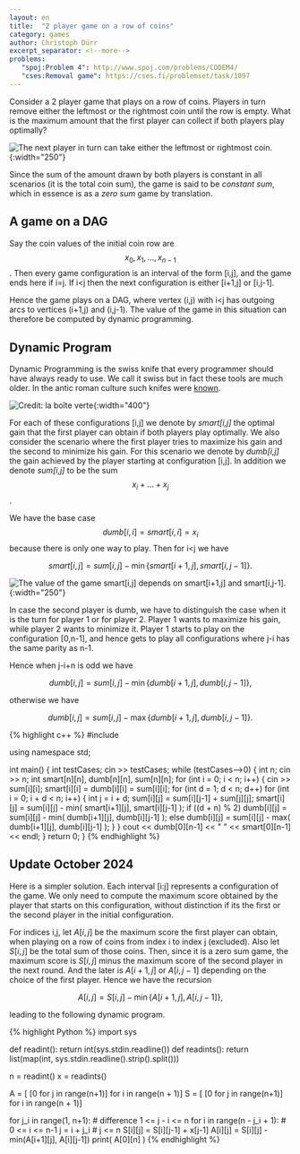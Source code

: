 ```yaml
---
layout: en
title:  "2 player game on a row of coins"
category: games
author: Christoph Dürr
excerpt_separator: <!--more-->
problems:
   "spoj:Problem 4": http://www.spoj.com/problems/CODEM4/
   "cses:Removal game": https://cses.fi/problemset/task/1097
---
```


Consider a 2 player game that plays on a row of coins.  Players in turn remove either the leftmost or the rightmost coin until the row is empty. What is the maximum amount that the first player can collect if both players play optimally?

![]({{site.images}}row-game.svg "The next player in turn can take either the leftmost or rightmost coin." ){:width="250"}


<!--more-->

Since the sum of the amount drawn by both players is constant in all scenarios (it is the total coin sum), the game is said to be *constant sum*, which in essence is as a *zero sum* game by translation.

## A game on a DAG

Say the coin values of the initial coin row are $$x_0,x_1,\ldots,x_{n-1}$$.  Then every game configuration is an interval of the form [i,j], and the game ends here if i=j. If i<j then the next configuration is either [i+1,j] or [i,j-1].

Hence the game plays on a DAG, where vertex (i,j) with i<j has outgoing arcs to vertices (i+1,j) and (i,j-1).  The value of the game in this situation can therefore be computed by dynamic programming.

## Dynamic Program

Dynamic Programming is the swiss knife that every programmer should have always ready to use.
We call it swiss but in fact these tools are much older.  In the antic roman culture such knifes were [known](http://www.laboiteverte.fr/un-outil-multifonction-de-la-rome-antique/).


![](http://www.laboiteverte.fr/wp-content/uploads/2015/11/rome-antique-outil-multifonction-01.jpg "Credit: la boîte verte" ){:width="400"}


For each of these configurations [i,j] we denote by *smart[i,j]* the optimal gain that the first player can obtain if both players play optimally.  We also consider the scenario where the first player tries to maximize his gain and the second to minimize his gain.  For this scenario we denote by *dumb[i,j]*  the gain achieved by the player starting at configuration [i,j].  In addition we denote *sum[i,j]* to be the sum $$x_i+\ldots+x_j$$.

We have the base case $$dumb[i,i]=smart[i,i]=x_i$$ because there is only one way to play. Then for i<j we have

$$ smart[i,j] = sum[i,j] - \min\{ smart[i+1,j], smart[i,j-1]\}.$$


![]({{site.images}}row-game-dag.svg "The value of the game smart[i,j] depends on smart[i+1,j] and smart[i,j-1]." ){:width="250"}

In case the second player is dumb, we have to distinguish the case when it is the turn for player 1 or for player 2.
Player 1 wants to maximize his gain, while player 2 wants to minimize it.  Player 1 starts to play on the configuration [0,n-1], and hence gets to play all configurations where j-i has the same parity as n-1.

Hence when j-i+n is odd we have

$$ dumb[i,j] = sum[i,j] - \min\{ dumb[i+1,j], dumb[i,j-1]\},$$

otherwise we have

$$ dumb[i,j] = sum[i,j] - \max\{ dumb[i+1,j], dumb[i,j-1]\}.$$


{% highlight c++ %}
#include <iostream>

using namespace std;

int main() {
  int testCases;
  cin >> testCases;
  while (testCases-->0) {
    int n;
    cin >> n;
    int smart[n][n], dumb[n][n], sum[n][n];
    for (int i = 0; i < n; i++) {
        cin >> sum[i][i];
        smart[i][i] = dumb[i][i] = sum[i][i];
    for (int d = 1; d < n; d++)
      for (int i = 0; i + d < n; i++) {
        int j = i + d;
        sum[i][j] = sum[i][j-1] + sum[j][j];
        smart[i][j] = sum[i][j] - min( smart[i+1][j], smart[i][j-1] );
        if ((d + n) % 2)
          dumb[i][j] = sum[i][j] - min( dumb[i+1][j], dumb[i][j-1] );
        else
          dumb[i][j] = sum[i][j] - max( dumb[i+1][j], dumb[i][j-1] );
      }
    }
    cout << dumb[0][n-1] << " " << smart[0][n-1] << endl;
  }
  return 0;
}
{% endhighlight %}

## Update October 2024

Here is a simpler solution. Each interval [i:j] represents a configuration of the game. We only need to compute the maximum score obtained by the player that starts on this configuration, without distinction if its the first or the second player in the initial configuration.

For indices i,j, let $A[i,j]$ be the maximum score the first player can obtain, when playing on a row of coins from index i to index j (excluded). Also let $S[i,j]$ be the total sum of those coins. Then, since it is a zero sum game, the maximum score is $S[i,j]$ minus the maximum score of the second player in the next round. And the later is $A[i+1,j]$ or $A[i,j-1]$ depending on the choice of the first player. Hence we have the recursion

$$
  A[i,j] = S[i,j] - \min\{A[i+1,j], A[i,j-1]\},
$$

leading to the following dynamic program.

{% highlight Python %}
import sys

def readint(): return int(sys.stdin.readline())
def readints(): return list(map(int, sys.stdin.readline().strip().split()))

n = readint()
x = readints()

A = [ [0 for j in range(n+1)] for i in range(n + 1)]
S = [ [0 for j in range(n+1)] for i in range(n + 1)]

for j_i in range(1, n+1):           # difference 1 <= j - i <= n
    for i in range(n - j_i + 1):    # 0 <= i <= n-1
        j = i + j_i                 # j <= n
        S[i][j] = S[i][j-1] + x[j-1]
        A[i][j] = S[i][j] - min(A[i+1][j], A[i][j-1])
print( A[0][n] )
{% endhighlight %}




